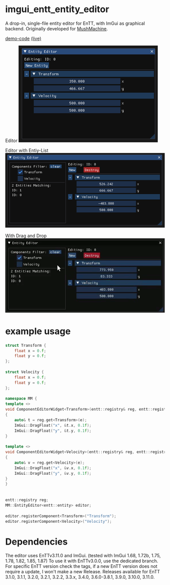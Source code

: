 # imgui_entt_entity_editor
A drop-in, single-file entity editor for EnTT, with ImGui as graphical backend.
Originally developed for [MushMachine](https://github.com/MadeOfJelly/MushMachine).

[demo-code](https://github.com/Green-Sky/imgui_entt_entity_editor_demo) [(live)](https://green-sky.github.io/imgui_entt_entity_editor_demo/)

Editor
![screenshot0](https://github.com/Green-Sky/imgui_entt_entity_editor_demo/blob/master/imgui_entt_entity_editor_screenshot0.png)

Editor with Entiy-List
![screenshot1](https://github.com/Green-Sky/imgui_entt_entity_editor_demo/blob/master/imgui_entt_entity_editor_screenshot1.png)

With Drag and Drop
![vid](https://github.com/Green-Sky/imgui_entt_entity_editor_demo/blob/master/imgui_entt_entity_editor_dnd0.gif)

# example usage
```c++
struct Transform {
    float x = 0.f;
    float y = 0.f;
};

struct Velocity {
    float x = 0.f;
    float y = 0.f;
};

namespace MM {
template <>
void ComponentEditorWidget<Transform>(entt::registry& reg, entt::registry::entity_type e)
{
	auto& t = reg.get<Transform>(e);
	ImGui::DragFloat("x", &t.x, 0.1f);
	ImGui::DragFloat("y", &t.y, 0.1f);
}

template <>
void ComponentEditorWidget<Velocity>(entt::registry& reg, entt::registry::entity_type e)
{
	auto& v = reg.get<Velocity>(e);
	ImGui::DragFloat("x", &v.x, 0.1f);
	ImGui::DragFloat("y", &v.y, 0.1f);
}
}


entt::registry reg;
MM::EntityEditor<entt::entity> editor;

editor.registerComponent<Transform>("Transform");
editor.registerComponent<Velocity>("Velocity");
```

# Dependencies
The editor uses EnTTv3.11.0 and ImGui. (tested with ImGui 1.68, 1.72b, 1.75, 1.78, 1.82, 1.85, 1.87)
To use it with EnTTv3.0.0, use the dedicated branch.
For specific EnTT version check the tags, if a new EnTT version does not require a update, I won't make a new Release.
Releases available for EnTT 3.1.0, 3.1.1, 3.2.0, 3.2.1, 3.2.2, 3.3.x, 3.4.0, 3.6.0-3.8.1, 3.9.0, 3.10.0, 3.11.0.

